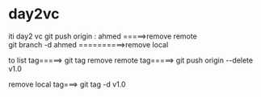 # day2vc
iti day2 vc
git push origin : ahmed =====>remove remote  
git branch -d ahmed ==========>remove local 


to list tag=====> git tag 
remove remote tag=====>  git push origin --delete v1.0

remove local tag===>   git tag -d v1.0

